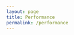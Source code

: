 ```yaml
---
layout: page
title: Performance
permalink: /performance
---
```

<div id="ubcOpenCollectionsWidgetDisplay">
<script id="ubcOpenCollectionsWidget"
src="https://open.library.ubc.ca/staticfile/build/embed/item.js"
data-item="1.0389943"
data-collection="specialp"
data-metadata="false"
data-width=""
data-media="0"
async >
</script>
</div>
